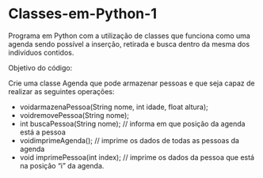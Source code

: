 # Classes-em-Python-1

Programa em Python com a utilização de classes que funciona como uma agenda sendo possível a inserção, retirada e busca dentro da mesma dos indivíduos contidos.

Objetivo do código:

Crie uma classe Agenda que pode armazenar pessoas e que seja capaz de realizar as seguintes operações:

* voidarmazenaPessoa(String nome, int idade, float altura);
* voidremovePessoa(String nome);
* int buscaPessoa(String nome); // informa em que posição da agenda está a pessoa
* voidimprimeAgenda(); // imprime os dados de todas as pessoas da agenda
* void imprimePessoa(int index); // imprime os dados da pessoa que está na posição “i” da agenda.
